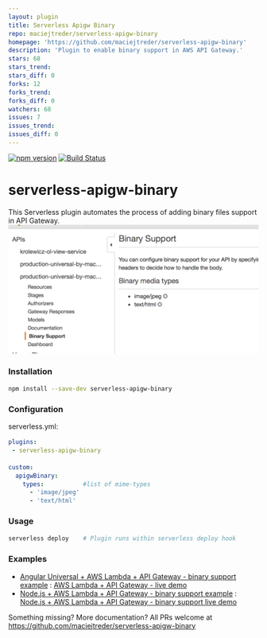 ```yaml
---
layout: plugin
title: Serverless Apigw Binary
repo: maciejtreder/serverless-apigw-binary
homepage: 'https://github.com/maciejtreder/serverless-apigw-binary'
description: 'Plugin to enable binary support in AWS API Gateway.'
stars: 68
stars_trend: 
stars_diff: 0
forks: 12
forks_trend: 
forks_diff: 0
watchers: 68
issues: 7
issues_trend: 
issues_diff: 0
---
```



[![npm version](https://badge.fury.io/js/serverless-apigw-binary.svg)](https://badge.fury.io/js/serverless-apigw-binary)
[![Build Status](https://travis-ci.org/maciejtreder/serverless-apigw-binary.svg?branch=master)](https://travis-ci.org/maciejtreder/serverless-apigw-binary)
# serverless-apigw-binary

This Serverless plugin automates the process of adding binary files support in API Gateway.
![AWS API gateway binary support](https://raw.githubusercontent.com/maciejtreder/serverless-apigw-binary/master/binarySupport.png)

### Installation

```bash
npm install --save-dev serverless-apigw-binary
```

### Configuration

serverless.yml:

```yaml
plugins:
 - serverless-apigw-binary

custom:
  apigwBinary:
    types:           #list of mime-types
      - 'image/jpeg'
      - 'text/html'
```

### Usage

```bash
serverless deploy    # Plugin runs within serverless deploy hook
```

### Examples

* [Angular Universal + AWS Lambda + API Gateway - binary support example](https://github.com/maciejtreder/angular-universal-serverless) : [ AWS Lambda + API Gateway - live demo](https://www.angular-universal-serverless.maciejtreder.com)
* [Node.js + AWS Lambda + API Gateway - binary support example](https://github.com/maciejtreder/serverless-apigw-binary/tree/master/examples/express) : [Node.js + AWS Lambda + API Gateway - binary support live demo](https://serverless-apigw.maciejtreder.com)


Something missing? More documentation? All PRs welcome at https://github.com/maciejtreder/serverless-apigw-binary
